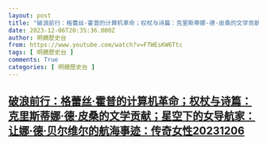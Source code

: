 ```yaml
---
layout: post
title: "破浪前行：格蕾丝·霍普的计算机革命；权杖与诗篇：克里斯蒂娜·德·皮桑的文学贡献；星空下的女导航家：让娜·德·贝尔维尔的航海事迹：传奇女性20231206"
date: 2023-12-06T20:35:36.000Z
author: 明鏡歷史台
from: https://www.youtube.com/watch?v=FTWEsKW6Ttc
tags: [ 明鏡歷史台 ]
comments: True
categories: [ 明鏡歷史台 ]
---
```

<!--1701894936000-->
[破浪前行：格蕾丝·霍普的计算机革命；权杖与诗篇：克里斯蒂娜·德·皮桑的文学贡献；星空下的女导航家：让娜·德·贝尔维尔的航海事迹：传奇女性20231206](https://www.youtube.com/watch?v=FTWEsKW6Ttc)
------

<div>

</div>

